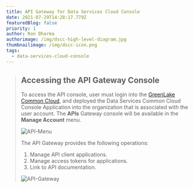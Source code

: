 ```yaml
---
title: API Gateway for Data Services Cloud Console
date: 2021-07-29T14:28:17.779Z
featuredBlog: false
priority: 1
author: Ron Dharma
authorimage: /img/dscc-high-level-diagram.jpg
thumbnailimage: /img/dscc-icon.png
tags:
  - data-services-cloud-console
---
```

> ## Accessing the API Gateway Console
>
> To access the API console, user must login into the [GreenLake Common Cloud](https:\common.cloud.hpe.com), and deployed the Data Services Common Cloud Console Application into the organization that is associated with the user account. The **APIs** Gateway console will be available in the **Manage Account** menu.
>
> ![API-Menu](/img/how-to-get-to-api-gateway.png "GreenLake Common Cloud Menu")
>
> The API Gateway provides the following operations:
>
> 1. Manage API client applications.
> 2. Manage access tokens for applications.
> 3. Link to API documentation. 
>
> ![API-Gateway](/img/dscc-api-gateway.png "DSCC API Gateway")